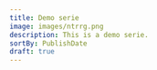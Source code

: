 ```yaml
---
title: Demo serie
image: images/ntrrg.png
description: This is a demo serie.
sortBy: PublishDate
draft: true
---
```


